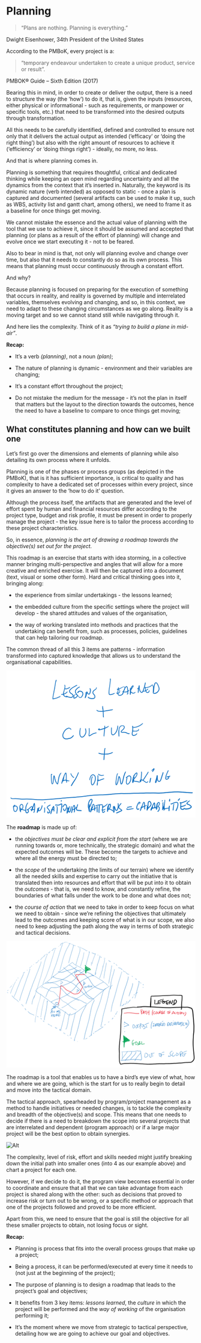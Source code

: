 # Planning

> “Plans are nothing. Planning is everything.”

Dwight Eisenhower, 34th President of the United States

According to the PMBoK, every project is a:

> “temporary endeavour undertaken to create a unique product, service or result”.

PMBOK® Guide – Sixth Edition (2017)


Bearing this in mind, in order to create or deliver the output, there is a need to structure the way (the ‘how’) to do it, that is, given the inputs (resources, either physical or informational - such as requirements, or manpower or specific tools, etc.) that need to be transformed into the desired outputs through transformation.

All this needs to be carefully identified, defined and controlled to ensure not only that it delivers the actual output as intended (‘efficacy’ or ‘doing the right thing’) but also with the right amount of resources to achieve it (‘efficiency’ or ‘doing things right’) - ideally, no more, no less.

And that is where planning comes in.

Planning is something that requires thoughtful, critical and dedicated thinking while keeping an open mind regarding uncertainty and all the dynamics from the context that it’s inserted in. Naturally, the keyword is its dynamic nature (verb intended) as opposed to static - once a plan is captured and documented (several artifacts can be used to make it up, such as WBS, activity list and gantt chart, among others), we need to frame it as a baseline for once things get moving.

We cannot mistake the essence and the actual value of planning with the tool that we use to achieve it, since it should be assumed and accepted that planning (or plans as a result of the effort of planning) will change and evolve once we start executing it - not to be feared.

Also to bear in mind is that, not only will planning evolve and change over time, but also that it needs to constantly do so as its own process. This means that planning must occur continuously through a constant effort.

And why?

Because planning is focused on preparing for the execution of something that occurs in reality, and reality is governed by multiple and interrelated variables, themselves evolving and changing, and so, in this context, we need to adapt to these changing circumstances as we go along. Reality is a moving target and so we cannot stand still while navigating through it.

And here lies the complexity. Think of it as *“trying to build a plane in mid-air”*.

**Recap:**

* It’s a verb *(planning)*, not a noun *(plan)*;

* The nature of planning is dynamic - environment and their variables are changing;

* It’s a constant effort throughout the project;

* Do not mistake the medium for the message - it’s not the plan in itself that matters but the layout to the direction towards the outcomes, hence the need to have a baseline to compare to once things get moving;

## What constitutes planning and how can we built one

Let’s first go over the dimensions and elements of planning while also detailing its own process where it unfolds.

Planning is one of the phases or process groups (as depicted in the PMBoK), that is it has sufficient importance, is critical to quality and has complexity to have a dedicated set of processes within every project, since it gives an answer to the ‘how to do it’ question.

Although the process itself, the artifacts that are generated and the level of effort spent by human and financial resources differ according to the project type, budget and risk profile, it must be present in order to properly manage the project - the key issue here is to tailor the process according to these project characteristics.

So, in essence, *planning is the art of drawing a roadmap towards the objective(s) set out for the project.*

This roadmap is an exercise that starts with idea storming, in a collective manner bringing multi-perspective and angles that will allow for a more creative and enriched exercise. It will then be captured into a document (text, visual or some other form). Hard and critical thinking goes into it, bringing along:

* the experience from similar undertakings - the lessons learned;

* the embedded culture from the specific settings where the project will develop - the shared attitudes and values of the organisation,

* the way of working translated into methods and practices that the undertaking can benefit from, such as processes, policies, guidelines that can help tailoring our roadmap.

The common thread of all this 3 items are patterns - information transformed into captured knowledge that allows us to understand the organisational capabilities.

![Alt](images/orgpatterns.png "Organisational Patterns")

The **roadmap** is made up of:

* the *objectives must be clear and explicit from the start* (where we are running towards or, more technically, the strategic domain) and what the expected outcomes will be. These become the targets to achieve and where all the energy must be directed to;

* the *scope* of the undertaking (the limits of our terrain) where we identify all the needed skills and expertise to carry out the initiative that is translated then into resources and effort that will be put into it to obtain the *outcomes* - that is, we need to know, and constantly refine, the boundaries of what falls under the work to be done and what does not;

* the *course of action* that we need to take in order to keep focus on what we need to obtain - since we’re refining the objectives that ultimately lead to the outcomes and keeping score of what is in our scope, we also need to keep adjusting the path along the way in terms of both strategic and tactical decisions.

![Alt](images/roadmap_path1.png "Roadmap Overall")

The roadmap is a tool that enables us to have a bird’s eye view of what, how and where we are going, which is the start for us to really begin to detail and move into the tactical domain.

The tactical approach, spearheaded by program/project management as a method to handle initiatives or needed changes, is to tackle the complexity and breadth of the objective(s) and scope. This means that one needs to decide if there is a need to breakdown the scope into several projects that are interrelated and dependent (program approach) or if a large major project will be the best option to obtain synergies.

![Alt](images/roadmap_path2.png "Roadmap Breakdown")

The complexity, level of risk, effort and skills needed might justify breaking down the initial path into smaller ones (into 4 as our example above) and chart a project for each one.

However, if we decide to do it, the program view becomes essential in order to coordinate and ensure that all that we can take advantage from each project is shared along with the other: such as decisions that proved to increase risk or turn out to be wrong, or a specific method or approach that one of the projects followed and proved to be more efficient.

Apart from this, we need to ensure that the goal is still the objective for all these smaller projects to obtain, not losing focus or sight.

**Recap:**

* Planning is process that fits into the overall process groups that make up a project;

* Being a process, it can be performed/executed at every time it needs to (not just at the beginning of the project);

* The purpose of planning is to design a roadmap that leads to the project’s goal and objectives;

* It benefits from 3 key items: *lessons learned*, the *culture* in which the project will be performed and the *way of working* of the organisation performing it;

* It’s the moment where we move from strategic to tactical perspective, detailing how we are going to achieve our goal and objectives.